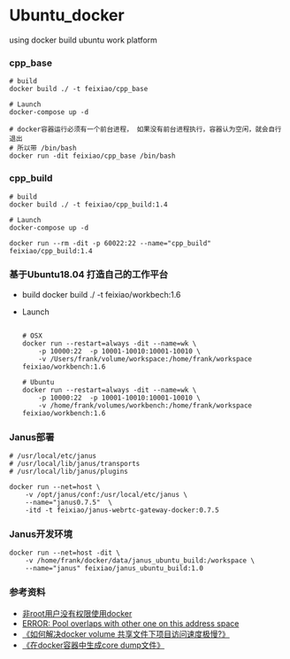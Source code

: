 # Ubuntu_docker
using docker build ubuntu work platform

### cpp_base

```shell
# build
docker build ./ -t feixiao/cpp_base

# Launch
docker-compose up -d

# docker容器运行必须有一个前台进程， 如果没有前台进程执行，容器认为空闲，就会自行退出
# 所以带 /bin/bash
docker run -dit feixiao/cpp_base /bin/bash
```

### cpp_build
```shell
# build
docker build ./ -t feixiao/cpp_build:1.4

# Launch
docker-compose up -d

docker run --rm -dit -p 60022:22 --name="cpp_build" feixiao/cpp_build:1.4
```


### 基于Ubuntu18.04 打造自己的工作平台
+ build
docker build ./ -t feixiao/workbech:1.6

+ Launch
    ```shell

    # OSX
    docker run --restart=always -dit --name=wk \
        -p 10000:22  -p 10001-10010:10001-10010 \
        -v /Users/frank/volume/workspace:/home/frank/workspace feixiao/workbench:1.6

    # Ubuntu
    docker run --restart=always -dit --name=wk \
        -p 10000:22  -p 10001-10010:10001-10010 \
        -v /home/frank/volumes/workbench:/home/frank/workspace feixiao/workbench:1.6    
    ```

### Janus部署
    # /usr/local/etc/janus
    # /usr/local/lib/janus/transports
    # /usr/local/lib/janus/plugins
    
    docker run --net=host \
        -v /opt/janus/conf:/usr/local/etc/janus \
        --name="janus0.7.5"  \
        -itd -t feixiao/janus-webrtc-gateway-docker:0.7.5

### Janus开发环境

    docker run --net=host -dit \
        -v /home/frank/docker/data/janus_ubuntu_build:/workspace \
        --name="janus" feixiao/janus_ubuntu_build:1.0


### 参考资料
+ [非root用户没有权限使用docker](https://blog.csdn.net/ken1583096683/article/details/82813111)
+ [ERROR: Pool overlaps with other one on this address space](http://zizhixiaoshe.com/article/21.html)
+ [《如何解决docker volume 共享文件下项目访问速度极慢?》](https://segmentfault.com/q/1010000011417846)
+ [《在docker容器中生成core dump文件》](https://blog.csdn.net/u013774469/article/details/82427546)